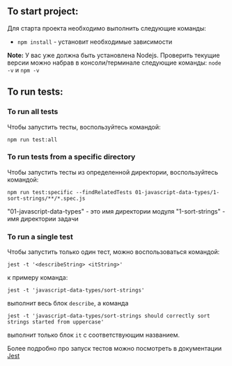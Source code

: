 ## To start project:

Для старта проекта необходимо выполнить следующие команды:

* `npm install` - установит необходимые зависимости

**Note:** У вас уже должна быть установлена Nodejs. 
Проверить текущие версии можно набрав в консоли/терминале следующие команды: `node -v` и `npm -v` 

## To run tests:

### To run all tests
Чтобы запустить тесты, воспользуйтесь командой:

`npm run test:all`

### To run tests from a specific directory

Чтобы запустить тесты из определенной директории, воспользуйтесь командой:

`npm run test:specific --findRelatedTests 01-javascript-data-types/1-sort-strings/**/*.spec.js`

"01-javascript-data-types" - это имя директории модуля
"1-sort-strings" - имя директории задачи  

### To run a single test

Чтобы запустить только один тест, можно воспользоваться командой:

`jest -t '<describeString> <itString>'`



к примеру команда:

`jest -t 'javascript-data-types/sort-strings'`

выполнит весь блок `describe`, а команда 

`jest -t 'javascript-data-types/sort-strings should correctly sort strings started from uppercase'`

выполнит только блок `it` с соответствующим названием. 
 
Более подробно про запуск тестов можно посмотреть в документации [Jest](https://jestjs.io/docs/en/cli.html#--testnamepatternregex)
